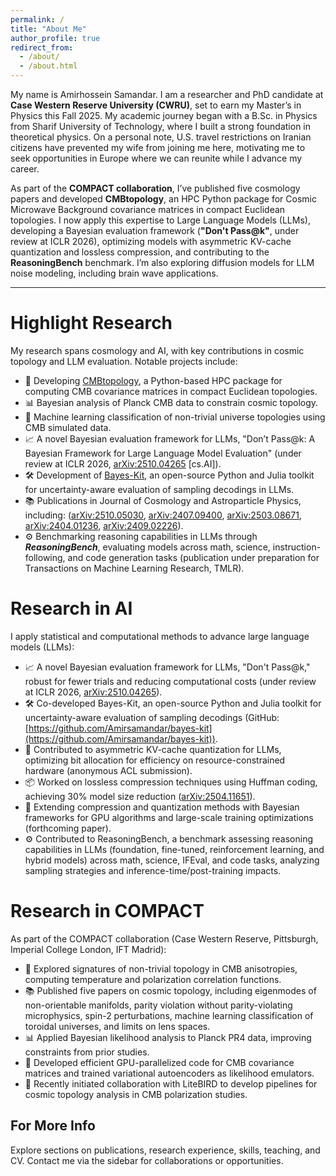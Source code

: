 ```yaml
---
permalink: /
title: "About Me"
author_profile: true
redirect_from: 
  - /about/
  - /about.html
---
```

My name is Amirhossein Samandar. I am a researcher and PhD candidate at **Case Western Reserve University (CWRU)**, set to earn my Master’s in Physics this Fall 2025. My academic journey began with a B.Sc. in Physics from Sharif University of Technology, where I built a strong foundation in theoretical physics. On a personal note, U.S. travel restrictions on Iranian citizens have prevented my wife from joining me here, motivating me to seek opportunities in Europe where we can reunite while I advance my career.

As part of the **COMPACT collaboration**, I’ve published five cosmology papers and developed **CMBtopology**, an HPC Python package for Cosmic Microwave Background covariance matrices in compact Euclidean topologies. I now apply this expertise to Large Language Models (LLMs), developing a Bayesian evaluation framework (**"Don't Pass@k"**, under review at ICLR 2026), optimizing models with asymmetric KV-cache quantization and lossless compression, and contributing to the **ReasoningBench** benchmark. I’m also exploring diffusion models for LLM noise modeling, including brain wave applications.


---

Highlight Research
======
My research spans cosmology and AI, with key contributions in cosmic topology and LLM evaluation. Notable projects include:

- 🔧 Developing [CMBtopology](https://github.com/CompactCollaboration/CMBtopology), a Python-based HPC package for computing CMB covariance matrices in compact Euclidean topologies.
- 📊 Bayesian analysis of Planck CMB data to constrain cosmic topology.
- 🤖 Machine learning classification of non-trivial universe topologies using CMB simulated data.
- 📈 A novel Bayesian evaluation framework for LLMs, "Don’t Pass@k: A Bayesian Framework for Large Language Model Evaluation" (under review at ICLR 2026, [arXiv:2510.04265](https://arxiv.org/abs/2510.04265) [cs.AI]).
- 🛠️ Development of [Bayes-Kit](https://github.com/Amirsamandar/bayes-kit), an open-source Python and Julia toolkit for uncertainty-aware evaluation of sampling decodings in LLMs.
- 📚 Publications in Journal of Cosmology and Astroparticle Physics, including: ([arXiv:2510.05030](https://arxiv.org/abs/2510.05030), [arXiv:2407.09400](https://arxiv.org/abs/2407.09400), [arXiv:2503.08671](https://arxiv.org/abs/2503.08671), [arXiv:2404.01236](https://arxiv.org/abs/2404.01236), [arXiv:2409.02226](https://arxiv.org/abs/2409.02226)).
- ⚙️ Benchmarking reasoning capabilities in LLMs through ***ReasoningBench***, evaluating models across math, science, instruction-following, and code generation tasks (publication under preparation for Transactions on Machine Learning Research, TMLR).

Research in AI
======
I apply statistical and computational methods to advance large language models (LLMs):
- 📈 A novel Bayesian evaluation framework for LLMs, "Don't Pass@k," robust for fewer trials and reducing computational costs (under review at ICLR 2026, [arXiv:2510.04265](https://arxiv.org/abs/2510.04265)).
- 🛠️ Co-developed Bayes-Kit, an open-source Python and Julia toolkit for uncertainty-aware evaluation of sampling decodings (GitHub: [https://github.com/Amirsamandar/bayes-kit](https://github.com/Amirsamandar/bayes-kit)).
- 🔄 Contributed to asymmetric KV-cache quantization for LLMs, optimizing bit allocation for efficiency on resource-constrained hardware (anonymous ACL submission).
- 📦 Worked on lossless compression techniques using Huffman coding, achieving 30% model size reduction ([arXiv:2504.11651](https://arxiv.org/abs/2504.11651)).
- 🚀 Extending compression and quantization methods with Bayesian frameworks for GPU algorithms and large-scale training optimizations (forthcoming paper).
- ⚙️ Contributed to ReasoningBench, a benchmark assessing reasoning capabilities in LLMs (foundation, fine-tuned, reinforcement learning, and hybrid models) across math, science, IFEval, and code tasks, analyzing sampling strategies and inference-time/post-training impacts.


Research in COMPACT
======
As part of the COMPACT collaboration (Case Western Reserve, Pittsburgh, Imperial College London, IFT Madrid):
- 🌌 Explored signatures of non-trivial topology in CMB anisotropies, computing temperature and polarization correlation functions.
- 📚 Published five papers on cosmic topology, including eigenmodes of non-orientable manifolds, parity violation without parity-violating microphysics, spin-2 perturbations, machine learning classification of toroidal universes, and limits on lens spaces.
- 📊 Applied Bayesian likelihood analysis to Planck PR4 data, improving constraints from prior studies.
- 🔧 Developed efficient GPU-parallelized code for CMB covariance matrices and trained variational autoencoders as likelihood emulators.
- 🤝 Recently initiated collaboration with LiteBIRD to develop pipelines for cosmic topology analysis in CMB polarization studies.

For More Info
------
Explore sections on publications, research experience, skills, teaching, and CV. Contact me via the sidebar for collaborations or opportunities.
